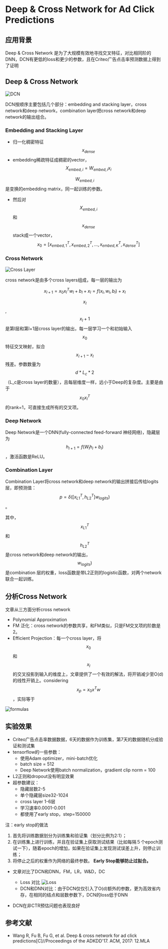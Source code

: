 # Deep & Cross Network for Ad Click Predictions

## 应用背景

Deep & Cross Network 是为了大规模有效地寻找交叉特征，对比相同阶的DNN，DCN有更低的loss和更少的参数，且在Criteo广告点击率预测数据上得到了证明

## Deep & Cross Network

![DCN](pic/DCN.png)

DCN按顺序主要包括几个部分：embedding and stacking layer，cross network和deep network，combination layer把cross network和deep network的输出组合。

### Embedding and Stacking Layer

- 归一化稠密特征$$x_{dense}$$
- embedding稀疏特征成稠密的vector，$$X_{embed, i} = W_{embed, i}x_i$$

$$ W_{embed, i}$$是变换的embedding matrix，同一起训练的参数。

- 然后对$$X_{embed, i} $$和$$x_{dense}$$ stack成一个vector，$$x_0 = [x_{embed, 1}^T, x_{embed, 2}^T, ..., x_{embed, K}^T, x_{dense}^T]$$

### Cross Network

![Cross Layer](pic/cross_layer.png)

cross network是由多个cross layers组成，每一层的输出为

$$x_{l+1} = x_0x_l^Tw_l + b_l + x_l = f(x_l, w_l, b_l) + x_l$$

$$x_l$$, $$x_l+1$$是第l层和第l+1层cross layer的输出，每一层学习一个和初始输入$$x_0$$特征交叉映射，拟合$$x_{l+1} - x_l$$残差。参数数量为$$d*L_c * 2$$（L_c是cross layer的数量），且每层维度一样，远小于Deep的复杂度。主要是由于$$x_0x_l^T$$的rank=1，可直接生成所有的交叉项。

### Deep Network
Deep Network是一个DNN(fully-connected feed-forward 神经网络)，隐藏层为$$h_{l+1} = f(W_lh_l + b_l)$$，激活函数是ReLU。

### Combination Layer
Combination Layer将cross network和deep network的输出拼接后传给logits层，即预测值：$$p = \delta([x_{L1}^T, h_{L2}^T]w_{logits})$$。

其中，$$x_{L1}^T$$和$$ h_{L2}^T$$是cross network和deep network的输出，$$w_{logits})$$是combination 层的权重，loss函数是带L2正则的logistic函数，对两个network联合一起训练。

## 分析Cross Network

文章从三方面分析cross network

* Polynomial Approximation
* FM 泛化：cross network的参数共享，和FM类似，只是FM交叉项的阶数是2。
* Efficient Projection：每一个cross layer，将$$x_0$$和$$x_l$$的交叉投影到输入的维度上，文章提供了一个有效的解法，将开销减少至O(d)的线性开销上。considering $$x_p = x_0x^Tw$$，实际等于


![formulas](pic/formula.png)

## 实验效果

* Criteo广告点击率数据数据，6天的数据作为训练集，第7天的数据随机分成验证和测试集
* tensorflow的一些参数：
	* 使用Adam optimizer，mini-batch优化
	* batch size = 512
	* Deep Network使用batch normalization，gradient clip norm = 100
* L2正则和dropout没有明显效果
* 超参数建议：
	* 隐藏层数2-5
	* 单个隐藏层size32-1024
	* cross layer 1-6层
	* 学习速率0.0001-0.001
	* 都使用了early stop，step=150000

注：early stop的做法
1. 首先将训练数据划分为训练集和验证集（划分比例为2:1）； 
2. 在训练集上进行训练，并且在验证集上获取测试结果（比如每隔５个epoch测试一下），随着epoch的增加，如果在验证集上发现测试误差上升，则停止训练； 
3. 将停止之后的权重作为网络的最终参数。 
**Early Stop能够防止过拟合。**
* 文章对比了DCN和DNN，FM，LR，W&D，DC
	* Loss 对比
	![Loss](pic/loss_cmp.png)
	* DCN和DNN对比：由于DCN仅仅引入了O(d)额外的参数，更为高效省内存，在相同的结点和层数参数下，DCN的loss低于DNN

* DCN在非CTR预估问题也表现良好

## 参考文献

- Wang R, Fu B, Fu G, et al. Deep & cross network for ad click predictions[C]//Proceedings of the ADKDD'17. ACM, 2017: 12.MLA
